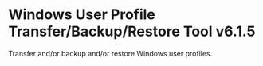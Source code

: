 # Windows User Profile Transfer/Backup/Restore Tool v6.1.5
Transfer and/or backup and/or restore Windows user profiles.
